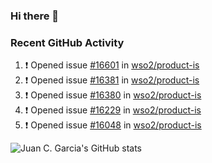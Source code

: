 ### Hi there 👋

<!--
**jcgarciaa/jcgarciaa** is a ✨ _special_ ✨ repository because its `README.md` (this file) appears on your GitHub profile.

Here are some ideas to get you started:

- 🔭 I’m currently working on ...
- 🌱 I’m currently learning ...
- 👯 I’m looking to collaborate on ...
- 🤔 I’m looking for help with ...
- 💬 Ask me about ...
- 📫 How to reach me: ...
- 😄 Pronouns: ...
- ⚡ Fun fact: ...
-->

### Recent GitHub Activity

<!--START_SECTION:activity-->
1. ❗ Opened issue [#16601](https://github.com/wso2/product-is/issues/16601) in [wso2/product-is](https://github.com/wso2/product-is)
2. ❗ Opened issue [#16381](https://github.com/wso2/product-is/issues/16381) in [wso2/product-is](https://github.com/wso2/product-is)
3. ❗ Opened issue [#16380](https://github.com/wso2/product-is/issues/16380) in [wso2/product-is](https://github.com/wso2/product-is)
4. ❗ Opened issue [#16229](https://github.com/wso2/product-is/issues/16229) in [wso2/product-is](https://github.com/wso2/product-is)
5. ❗ Opened issue [#16048](https://github.com/wso2/product-is/issues/16048) in [wso2/product-is](https://github.com/wso2/product-is)
<!--END_SECTION:activity-->

![Juan C. Garcia's GitHub stats](https://github-readme-stats.vercel.app/api?username=jcgarciaa&count_private=true&show_icons=true&hide_border=true)